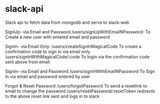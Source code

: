 # slack-api
Slack api to fetch data from mongodb and serve to slack-web

SignUp- via Email and Password
/users/signUpWithEmailNPassword:
  To Create a new user with entered email and password

SignIn- via Email Only:
/users/createSignInMagicalCode 
  To create a confirmation code to sign in via email only
/users/signInWithMagicalCode/:code
  To login via the confirmation code sent above from email

SignIn- via Email and Password
/users/signInWithEmailNPassword
  To Sign In via email and password entered by user

Forgot & Reset Password
/users/forgotPassword
  To send a resetlink to email to change the password
/users/resetPassword/:resetToken
  redirects to the above reset link sent and logs in to slack

